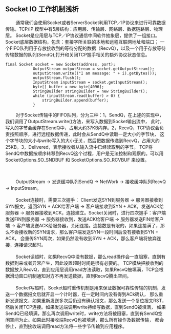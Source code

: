 ## Socket IO 工作机制浅析

&emsp;&emsp; 通常我们会使用Socket或者ServerSocket利用TCP／IP协议来进行可靠数据传输。TCP/IP 模型中有5层结构：应用层、传输层、网络层、数据链路层、物理层。
Socket是应用层与TCP／IP协议通信中间软件抽象层，提供了一组接口。Socket底层数据结构，包含：套接字所关联的本地和远程互联网地址和端口；
一个FIFO队列用于存放接收到的等待分配的数据（RecvQ），以及一个用于存放等待传输数据的队列(SendQ);打开和关闭TCP握手相关的额外协议状态信息。
<p>
    
    final Socket socket = new Socket(address, port);
                OutputStream outputStream = socket.getOutputStream();
                outputStream.write(("I am message: " + i).getBytes());
                outputStream.flush();
                InputStream inputStream = socket.getInputStream();
                byte[] buffer = new byte[4096];
                StringBuilder stringBuilder = new StringBuilder();
                while (inputStream.read(buffer) > 0) {
                    stringBuilder.append(buffer);
                }
</p>

&emsp;&emsp; 对于Socket传输中的FIFO队列，分为三种：1，SendQ，在上述的实现中，我们调用了OutputStream.write()方法，来写入数据到Socket输出流中，
此时，写入的字节会缓存在SendQ中，占用大约37KB内存。2，RecvQ，TCP协议会负责按照顺序，进行远程数据传递，此时会从SendQ中读取一定大小的字节块，
这个字节块的大小与write写入的大小无关，然后把数据传递到RecvQ，占用大约25KB。3，Delivered，表示接收者从输入流中已经读取到的字节。
TCP将SendQ中数据按顺序转移到RecvQ这个过程，用户是无法控制和观察的。可以用SocketOptions.SO_SNDBUF 和 SocketOptions.SO_RCVBUF 来设置。

<br>
<br>
&emsp;&emsp; OutputStream -> 发送缓冲队列SendQ -> NetWork -> 接收缓冲队列RecvQ -> InputStream。

<br>
<br>
&emsp;&emsp; Socket连接时，需要三次握手： Client发送SYN到服务器 -> 服务器接收到SYN报文，返回SYN + ACK给客户端 -> 客户端接收到SYN + ACK，发送ACK给服务器
-> 服务器接收到ACK，连接建立。Socket关闭时，进行四次握手：客户端发送FIN到服务器 -> 服务器接收到，发送ACK给客户端 -> 服务器发送FIN给客户端 
-> 客户端发送ACK给服务器，关闭连接。连接数是有限的，如果连接满了，那么不会接收新的SYN请求，那么客户端发送SYN一段时间后没有接收到SYN + ACK，
会重传SYN两次，如果仍然没有收到SYN + ACK，那么客户端将放弃连接，连接请求超时。

<br>
<br>
&emsp;&emsp; Socket读超时，如果RecvQ中没有数据，那么read操作会一直阻塞，直到有数据到来或者异常产生，因此设置超时时间是很有必要的。
TCP模块把接收到的数据放入RecvQ，直到应用层调用read方法读取，如果RecvQ被填满，TCP会根据滑动窗口机制通知对方不再发送数据，直到RecvQ腾出空间。

<br>
<br>
&emsp;&emsp; Socket写超时，Socket超时重传机制是用来保证数据可靠性传输的机制，发送一个数据报文后就开启一个计时器，在一定时间内没有得到ACk确认，
那么重新发送报文，如果重新发送多次后仍没有确认报文，那么发送一个复位报文RST，然后关闭TCP连接。如果发送端调用write持续写数据，直到SendQ被填满，
如果SendQ已经填满，那么再次调用write时，write方法将被阻塞，直到有SendQ空闲空间为止。如果此时接收端RecvQ也被填满，那么所有操作及数据传输，
都会停止，直到接收端调用read方法将一些字节传输到应用程序。